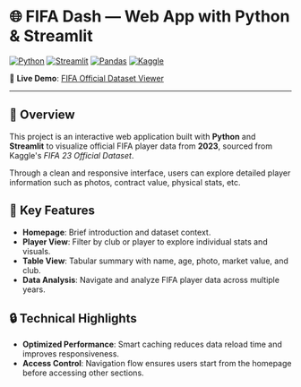# 🌐 FIFA Dash — Web App with Python & Streamlit

[![Python](https://img.shields.io/badge/Python-blue?logo=python)](https://www.python.org/)
[![Streamlit](https://img.shields.io/badge/Streamlit-ff4b4b?logo=streamlit&logoColor=white)](https://streamlit.io/)
[![Pandas](https://img.shields.io/badge/Pandas-150458?logo=pandas)](https://pandas.pydata.org/)
[![Kaggle](https://img.shields.io/badge/Kaggle-blue?logo=kaggle)](https://www.kaggle.com/)

🔗 **Live Demo**: [FIFA Official Dataset Viewer](#)

---

## 📌 Overview

This project is an interactive web application built with **Python** and **Streamlit** to visualize official FIFA player data from **2023**, sourced from Kaggle's *FIFA 23 Official Dataset*.

Through a clean and responsive interface, users can explore detailed player information such as photos, contract value, physical stats, etc.

## 🚀 Key Features

- **Homepage**: Brief introduction and dataset context.
- **Player View**: Filter by club or player to explore individual stats and visuals.
- **Table View**: Tabular summary with name, age, photo, market value, and club.
- **Data Analysis**: Navigate and analyze FIFA player data across multiple years.
 

## 🔒 Technical Highlights

- **Optimized Performance**: Smart caching reduces data reload time and improves responsiveness.
- **Access Control**: Navigation flow ensures users start from the homepage before accessing other sections.
